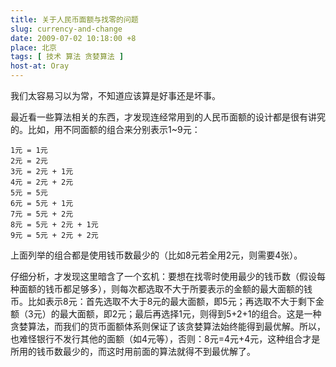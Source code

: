 ```yaml
---
title: 关于人民币面额与找零的问题
slug: currency-and-change
date: 2009-07-02 10:18:00 +8
place: 北京
tags: [ 技术 算法 贪婪算法 ]
host-at: Oray
---
```

我们太容易习以为常，不知道应该算是好事还是坏事。

最近看一些算法相关的东西，才发现连经常用到的人民币面额的设计都是很有讲究的。比如，用不同面额的组合来分别表示1~9元：

    1元 = 1元
    2元 = 2元
    3元 = 2元 + 1元
    4元 = 2元 + 2元
    5元 = 5元
    6元 = 5元 + 1元
    7元 = 5元 + 2元
    8元 = 5元 + 2元 + 1元
    9元 = 5元 + 2元 + 2元

上面列举的组合都是使用钱币数最少的（比如8元若全用2元，则需要4张）。

仔细分析，才发现这里暗含了一个玄机：要想在找零时使用最少的钱币数（假设每种面额的钱币都足够多），则每次都选取不大于所要表示的金额的最大面额的钱币。比如表示8元：首先选取不大于8元的最大面额，即5元；再选取不大于剩下金额（3元）的最大面额，即2元；最后再选择1元，则得到5+2+1的组合。这是一种贪婪算法，而我们的货币面额体系则保证了该贪婪算法始终能得到最优解。所以，也难怪银行不发行其他的面额（如4元等），否则：8元=4元+4元，这种组合才是所用的钱币数最少的，而这时用前面的算法就得不到最优解了。
